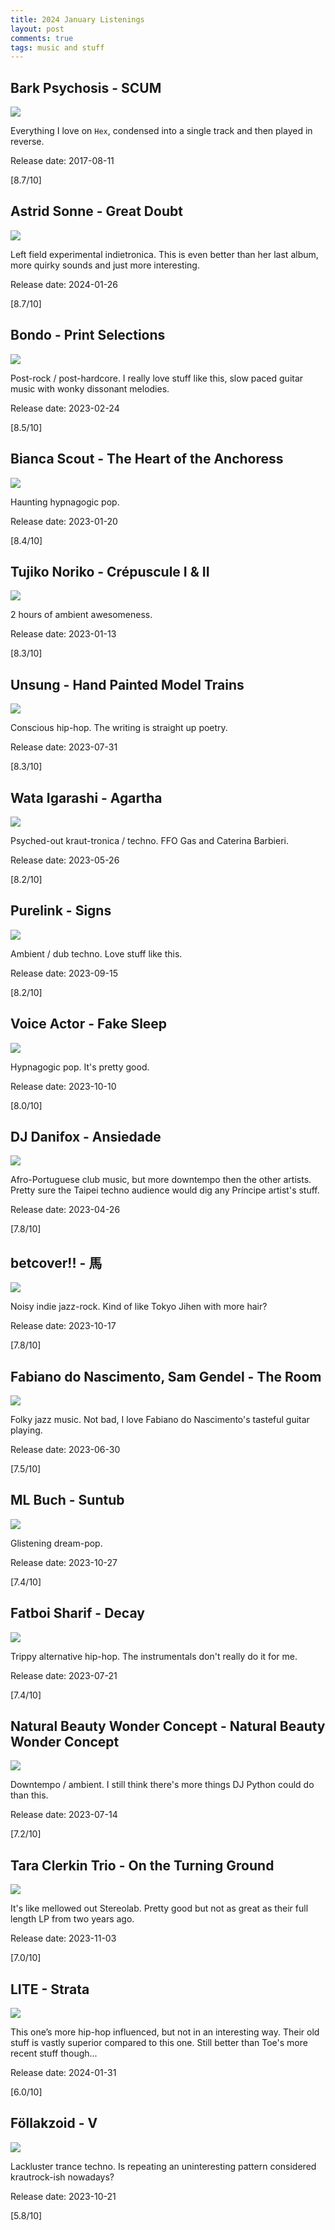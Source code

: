 ```yaml
---
title: 2024 January Listenings
layout: post
comments: true
tags: music and stuff
---
```


## Bark Psychosis - SCUM

  ![](https://i.discogs.com/fdXbIFvsJ3UZWfGuL0cSOfaDr0pQ7kR--rYHKJwQ4jQ/rs:fit/g:sm/q:90/h:492/w:500/czM6Ly9kaXNjb2dz/LWRhdGFiYXNlLWlt/YWdlcy9SLTg5NTM0/LTE0ODM1Mzk5Njgt/NTMxMy5qcGVn.jpeg)

  Everything I love on `Hex`, condensed into a single track and then played in reverse.

  Release date: 2017-08-11

  [8.7/10]

## Astrid Sonne - Great Doubt

  ![](https://f4.bcbits.com/img/a0636007346_16.jpg)

  Left field experimental indietronica. This is even better than her last album, more quirky sounds and just more interesting.

  Release date: 2024-01-26

  [8.7/10]

## Bondo - Print Selections

  ![](https://f4.bcbits.com/img/a0193677783_16.jpg)

  Post-rock / post-hardcore. I really love stuff like this, slow paced guitar music with wonky dissonant melodies.

  Release date: 2023-02-24

  [8.5/10]

## Bianca Scout - The Heart of the Anchoress

  ![](https://f4.bcbits.com/img/a2363739212_16.jpg)

  Haunting hypnagogic pop.

  Release date: 2023-01-20

  [8.4/10]

## Tujiko Noriko - Crépuscule I & II

  ![](https://f4.bcbits.com/img/a3661845306_16.jpg)

  2 hours of ambient awesomeness.

  Release date: 2023-01-13

  [8.3/10]

## Unsung - Hand Painted Model Trains

  ![](https://f4.bcbits.com/img/a2185546852_16.jpg)

  Conscious hip-hop. The writing is straight up poetry.

  Release date: 2023-07-31

  [8.3/10]

## Wata Igarashi - Agartha

  ![](https://f4.bcbits.com/img/a3271359899_16.jpg)

  Psyched-out kraut-tronica / techno. FFO Gas and Caterina Barbieri.

  Release date: 2023-05-26

  [8.2/10]

## Purelink - Signs

  ![](https://f4.bcbits.com/img/a2058555088_16.jpg)

  Ambient / dub techno. Love stuff like this.

  Release date: 2023-09-15

  [8.2/10]

## Voice Actor - Fake Sleep

  ![](https://f4.bcbits.com/img/a3987835288_16.jpg)

  Hypnagogic pop. It's pretty good.

  Release date: 2023-10-10

  [8.0/10]

## DJ Danifox - Ansiedade

  ![](https://f4.bcbits.com/img/a2017712773_16.jpg)

  Afro-Portuguese club music, but more downtempo then the other artists. Pretty sure the Taipei techno audience would dig any Príncipe artist's stuff.

  Release date: 2023-04-26

  [7.8/10]

## betcover!! - 馬

  ![](https://i.scdn.co/image/ab67616d0000b2739869cbb168612789b93444dc)

  Noisy indie jazz-rock. Kind of like Tokyo Jihen with more hair?

  Release date: 2023-10-17

  [7.8/10]

## Fabiano do Nascimento, Sam Gendel - The Room

  ![](https://f4.bcbits.com/img/a3455162830_16.jpg)

  Folky jazz music. Not bad, I love Fabiano do Nascimento's tasteful guitar playing.

  Release date: 2023-06-30

  [7.5/10]

## ML Buch - Suntub

  ![](https://f4.bcbits.com/img/a1117491203_16.jpg)

  Glistening dream-pop.

  Release date: 2023-10-27

  [7.4/10]

## Fatboi Sharif - Decay

  ![](https://f4.bcbits.com/img/a2828293936_16.jpg)

  Trippy alternative hip-hop. The instrumentals don't really do it for me.

  Release date: 2023-07-21

  [7.4/10]

## Natural Beauty Wonder Concept - Natural Beauty Wonder Concept

  ![](https://f4.bcbits.com/img/a0499254614_16.jpg)

  Downtempo / ambient. I still think there's more things DJ Python could do than this.

  Release date: 2023-07-14

  [7.2/10]

## Tara Clerkin Trio - On the Turning Ground

  ![](https://f4.bcbits.com/img/a0972796043_16.jpg)

  It's like mellowed out Stereolab. Pretty good but not as great as their full length LP from two years ago.

  Release date: 2023-11-03

  [7.0/10]

## LITE - Strata

  ![](https://www.sputnikmusic.com/images/albums/484532.jpg)

  This one’s more hip-hop influenced, but not in an interesting way. Their old stuff is vastly superior compared to this one. Still better than Toe's more recent stuff though...

  Release date: 2024-01-31

  [6.0/10]

## Föllakzoid - V

  ![](https://f4.bcbits.com/img/a2975563703_16.jpg)

  Lackluster trance techno. Is repeating an uninteresting pattern considered krautrock-ish nowadays?

  Release date: 2023-10-21

  [5.8/10]
